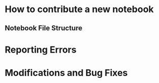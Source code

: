 # How to contribute a new notebook

## Notebook File Structure



# Reporting Errors

# Modifications and Bug Fixes

